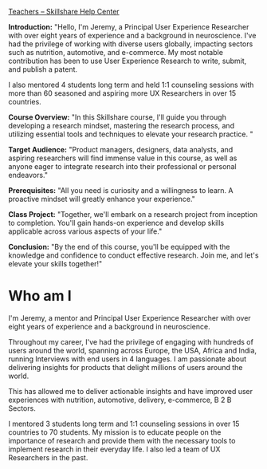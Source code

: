 
[Teachers – Skillshare Help Center](https://help.skillshare.com/hc/en-us/categories/200244167-Teachers-)


**Introduction:** "Hello, I'm Jeremy, a Principal User Experience Researcher with over eight years of experience and a background in neuroscience. I've had the privilege of working with diverse users globally, impacting sectors such as nutrition, automotive, and e-commerce. My most notable contribution has been to use User Experience Research to write, submit, and publish a patent. 

I also mentored 4 students long term and held 1:1 counseling sessions with more than 60 seasoned and aspiring more UX Researchers in over 15 countries.

**Course Overview:** "In this Skillshare course, I'll guide you through developing a research mindset, mastering the research process, and utilizing essential tools and techniques to elevate your research practice. "

**Target Audience:** "Product managers, designers, data analysts, and aspiring researchers will find immense value in this course, as well as anyone eager to integrate research into their professional or personal endeavors."

**Prerequisites:** "All you need is curiosity and a willingness to learn. A proactive mindset will greatly enhance your experience."

**Class Project:** "Together, we'll embark on a research project from inception to completion. You'll gain hands-on experience and develop skills applicable across various aspects of your life."

**Conclusion:** "By the end of this course, you'll be equipped with the knowledge and confidence to conduct effective research. Join me, and let's elevate your skills together!"



# Who am I

I'm Jeremy, a mentor and Principal User Experience Researcher with over eight years of experience and a background in neuroscience.

Throughout my career, I've had the privilege of engaging with hundreds of users around the world, spanning across Europe, the USA, Africa and India, running Interviews with end users in 4 languages. I am passionate about delivering insights for products that delight millions of users around the world.  

This has allowed me to deliver actionable insights and have improved user experiences with nutrition, automotive, delivery, e-commerce, B 2 B Sectors.

I mentored 3 students long term and 1:1 counseling sessions in over 15 countries to 70 students. My mission is to educate people on the importance of research and provide them with the necessary tools to implement research in their everyday life. I also led a team of UX Researchers in the past. 



